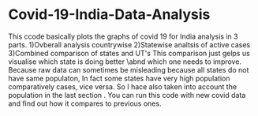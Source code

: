 # Covid-19-India-Data-Analysis
This ccode basically plots the graphs of covid 19 for India analysis in 3 parts.
1)Ovberall analysis countrywise
2)Statewise analtsis of active cases
3)Combined comparison of states and UT's
This comparison just gelps us visualise which state is doing better \abnd which one needs to improve. Because raw data
can sometimes be misleading because all states do not have same populaton, In fact some states have very high population
comparatively cases, vice versa. So I hace also taken into account the population in the last section .
You can run this code with new covid data and find out how it compares to previous ones.
